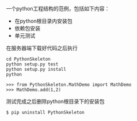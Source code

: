 一个python工程结构的范例，包括如下内容：

- 在python根目录内安装包
- 依赖包安装
- 单元测试

在服务器端下载好代码之后执行

```linux  
cd PythonSkeleton  
python setup.py test      
python setup.py install  
python  
```  
  
    >>> from PythonSkeleton.MathDemo import MathDemo
    >>> MathDemo.add(1,2)
    
测试完成之后删除python根目录下的安装包

    $ pip uninstall PythonSkeleton



